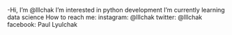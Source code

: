 -Hi, I’m @lllchak
I’m interested in python development
I’m currently learning data science
How to reach me:
  instagram: @lllchak
  twitter: @lllchak
  facebook: Paul Lyulchak


